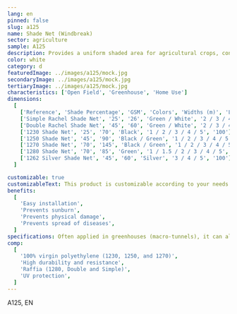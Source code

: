 ```yaml
---
lang: en
pinned: false
slug: a125
name: Shade Net (Windbreak)
sector: agriculture
sample: A125
description: Provides a uniform shaded area for agricultural crops, controlling the incidence of sunlight and preventing physiological disorders such as sunburn. It also prevents the spread of plant diseases and protects against physical damage caused by wind.
color: white
category: d
featuredImage: ../images/a125/mock.jpg
secondaryImage: ../images/a125/mock.jpg
tertiaryImage: ../images/a125/mock.jpg
characteristics: ['Open Field', 'Greenhouse', 'Home Use']
dimensions:
  [
    ['Reference', 'Shade Percentage', 'GSM', 'Colors', 'Widths (m)', 'Length (m)'],
    ['Simple Rachel Shade Net', '25', '26', 'Green / White', '2 / 3 / 4 / 5', '120'],
    ['Double Rachel Shade Net', '45', '60', 'Green / White', '2 / 3 / 4 / 5', '120'],
    ['1230 Shade Net', '25', '70', 'Black', '1 / 2 / 3 / 4 / 5', '100'],
    ['1250 Shade Net', '45', '90', 'Black / Green', '1 / 2 / 3 / 4 / 5', '100'],
    ['1270 Shade Net', '70', '145', 'Black / Green', '1 / 2 / 3 / 4 / 5', '100'],
    ['1280 Shade Net', '70', '85', 'Green', '1 / 1.5 / 2 / 3 / 4 / 5', '125'],
    ['1262 Silver Shade Net', '45', '60', 'Silver', '3 / 4 / 5', '100'],
  ]

customizable: true
customizableText: This product is customizable according to your needs. Contact us for more information.
benefits:
  [
    'Easy installation',
    'Prevents sunburn',
    'Prevents physical damage',
    'Prevents spread of diseases',
  ]
specifications: Often applied in greenhouses (macro-tunnels), it can also be used as a shelter net, windbreak, fence, or even as livestock shelter. It can also be used as a covering net for parking lots and/or swimming pools.
comp:
  [
    '100% virgin polyethylene (1230, 1250, and 1270)',
    'High durability and resistance',
    'Raffia (1280, Double and Simple)',
    'UV protection',
  ]
---
```


A125, EN
